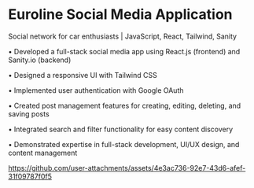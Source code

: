 # Euroline Social Media Application

Social network for car enthusiasts | JavaScript, React, Tailwind, Sanity 

• Developed a full-stack social media app using React.js (frontend) and Sanity.io (backend)

• Designed a responsive UI with Tailwind CSS

• Implemented user authentication with Google OAuth

• Created post management features for creating, editing, deleting, and saving posts

• Integrated search and filter functionality for easy content discovery

• Demonstrated expertise in full-stack development, UI/UX design, and content management

https://github.com/user-attachments/assets/4e3ac736-92e7-43d6-afef-31f09787f0f5


